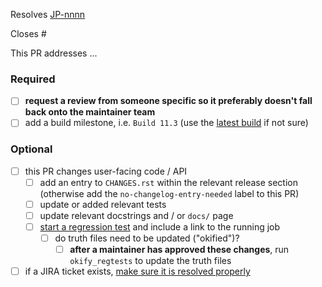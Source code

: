 <!-- If this PR closes a JIRA ticket, make sure the title starts with the JIRA issue number,
for example JP-1234: <Fix a bug> -->
Resolves [JP-nnnn](https://jira.stsci.edu/browse/JP-nnnn)

<!-- If this PR closes a GitHub issue, reference it here by its number -->
Closes #

<!-- describe the changes comprising this PR here -->
This PR addresses ...

### Required
- [ ] **request a review from someone specific so it preferably doesn't fall back onto the maintainer team**
- [ ] add a build milestone, i.e. `Build 11.3` (use the [latest build](https://github.com/spacetelescope/jwst/milestones) if not sure)

### Optional
- [ ] this PR changes user-facing code / API
  - [ ] add an entry to `CHANGES.rst` within the relevant release section (otherwise add the `no-changelog-entry-needed` label to this PR)
  - [ ] update or added relevant tests
  - [ ] update relevant docstrings and / or `docs/` page
  - [ ] [start a regression test](https://github.com/spacetelescope/RegressionTests/actions/workflows/jwst.yml) and include a link to the running job
    - [ ] do truth files need to be updated ("okified")?
      - [ ] **after a maintainer has approved these changes**, run `okify_regtests` to update the truth files
- [ ] if a JIRA ticket exists, [make sure it is resolved properly](https://github.com/spacetelescope/jwst/wiki/How-to-resolve-JIRA-issues)
